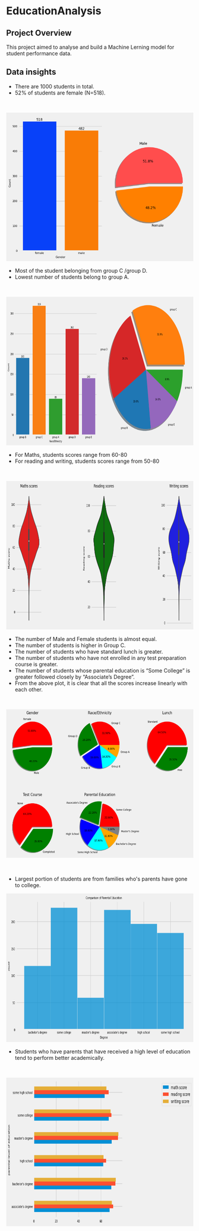 # EducationAnalysis


## Project Overview
This project aimed to analyse and build a Machine Lerning model for student performance data. 

## Data insights
- There are 1000 students in total. 
- 52% of students are female (N=518).
<p>&nbsp;</p>

<p align="center">
    	<img src="/Images/GenderSplit.png" width="650" height="400">
</p>

- Most of the student belonging from group C /group D.
- Lowest number of students belong to group A.

<p>&nbsp;</p>

<p align="center">
    	<img src="/Images/Race_EthinicitySplit.png" width="650" height="400">
</p>

- For Maths, students scores range from 60-80  
- For reading and writing, students scores range from 50-80

<p>&nbsp;</p>

<p align="center">
    	<img src="/Images/ViolinPlots.png" width="650" height="400">
</p>

- The number of Male and Female students is almost equal.
- The number of students is higher in Group C.
- The number of students who have standard lunch is greater.
- The number of students who have not enrolled in any test preparation course is greater.
- The number of students whose parental education is “Some College” is greater followed closely by “Associate’s Degree”.
- From the above plot, it is clear that all the scores increase linearly with each other.


<p>&nbsp;</p>

<p align="center">
    	<img src="/Images/Pies.png" width="650" height="400">
</p>

<p>&nbsp;</p>

- Largest portion of students are from families who's parents have gone to college.

<p align="center">
    	<img src="/Images/CompareParentalEducation.png" width="650" height="400">
</p>


- Students who have parents that have received a high level of education tend to perform better academically.

<p>&nbsp;</p>

<p align="center">
    	<img src="/Images/ParentalEducation_StudentPerformance.png" width="650" height="400">
</p>
